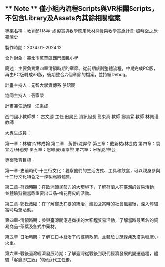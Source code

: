 ** Note **
僅小組內流程Scripts與VR相關Scripts，不包含Library及Assets內其餘相關檔案
-----------------------------------------------------------------------
專案名稱：教育部113年-虛擬實境教學應用教材開發與教學實施計畫-超時空之旅-臺灣史

製作時間：2024.01~2024.12

合作對象：臺北市萬華區西門國民小學

簡述：主要負責第四章清領時期的章節。從前期規劃整體流程，中期完成PC版，再由PC版轉成VR版，後期整合六個章節的檔案，並持續Debug。

計畫主持人：元智大學資傳系 張韶宸

協同主持人：張家榮

計畫兼任助理：江秉成

西門國小教師群：
古文勝 主任
田昊民 資訊組長
簡束真 教師
鄭貴霖 教師
林佩瑾 教師

大專生成員：

第一章：林駿宇/林成翰
第二章：黃薔/沈羿伶
第三章：戴新祐/林芝佑
第四章：袁萱芳/蘇蕙婷
第五章：惠維慶/蕭家證
第六章：宋梓菱/林芸

專案教育目標：

第一章-史前時代-十三行文化：觀察他們的生活方式、工具和飲食，可以親身參與十三行文化特色之一煉製鐵器體驗。

第二章-荷西時期：在歐洲殖民勢力的大環境下，了解荷蘭人在臺灣的貿易活動，並體驗狩獵當時重要出口品-梅花鹿皮的活動。

第三章-鄭氏政權：在了解鄭氏在臺的統治、建設及當時的社會風氣後，深入體驗當時屯墾活動。

第四章-清領時期：參與臺灣開港通商後的大稻埕貿易活動，了解當時最著名的貿易商品-茶葉及各式中藥材。

第五章-日治時期：了解在日本統治下的經濟政策，並體驗甘蔗採集及搭乘糖廠小火車。

第六章-戰後臺灣經濟發展時期：了解臺灣從戰後到現代經濟發展的變遷過程，體驗「客廳即工廠」的家庭代工任務。
